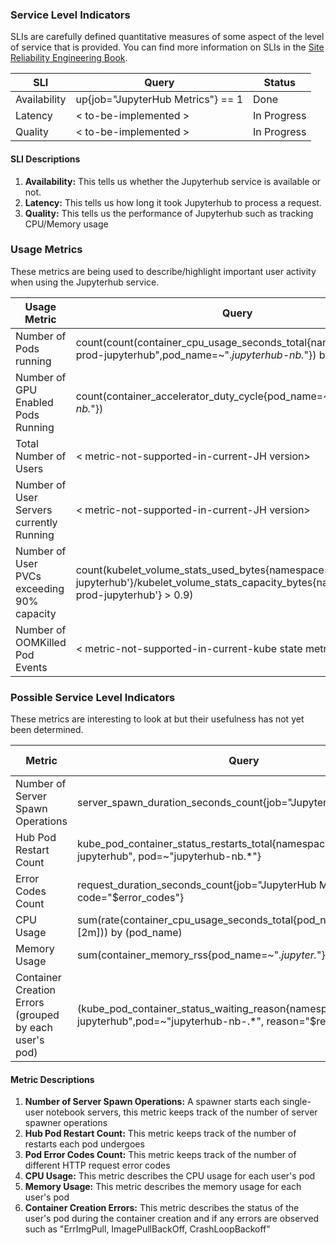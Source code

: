 ### Service Level Indicators

SLIs are carefully defined quantitative measures of some aspect of the level of service that is provided. You can find more information on SLIs in the [Site Reliability Engineering Book](https://landing.google.com/sre/sre-book/chapters/service-level-objectives).

| SLI                                    | Query                                                                                                     | Status                        |
|----------------------------------------|-----------------------------------------------------------------------------------------------------------|-------------------------------|
| Availability                           | up{job="JupyterHub Metrics"} == 1                                                                             | Done                          |
| Latency             | < to-be-implemented >    | In Progress |
| Quality                  |           < to-be-implemented >                                              | In Progress                          |

#### SLI Descriptions

1. **Availability:** This tells us whether the Jupyterhub service is available or not.
2. **Latency:** This tells us how long it took Jupyterhub to process a request.
3. **Quality:** This tells us the performance of Jupyterhub such as tracking CPU/Memory usage

### Usage Metrics

These metrics are being used to describe/highlight important user activity when using the Jupyterhub service.

| Usage Metric              | Query                                                                 | Status   |
|---------------------------|-----------------------------------------------------------------------|----------|
| Number of Pods running | count(count(container_cpu_usage_seconds_total{namespace="dh-prod-jupyterhub",pod_name=~".*jupyterhub-nb.*"}) by(pod_name)) | Done     |
| Number of GPU Enabled Pods Running    | count(container_accelerator_duty_cycle{pod_name=~".*jupyterhub-nb.*"})                        | Done     |
| Total Number of Users    | < metric-not-supported-in-current-JH version>        | On Hold      |
| Number of User Servers currently Running            | < metric-not-supported-in-current-JH version>   | On Hold |
| Number of User PVCs exceeding 90% capacity            | count(kubelet_volume_stats_used_bytes{namespace='dh-prod-jupyterhub'}/kubelet_volume_stats_capacity_bytes{namespace='dh-prod-jupyterhub'} > 0.9)   | Done |
| Number of OOMKilled Pod Events            | < metric-not-supported-in-current-kube state metric version >  | On Hold |

### Possible Service Level Indicators

These metrics are interesting to look at but their usefulness has not yet been determined.

| Metric                                 | Query                                                                                                                                                                                                                             | Possible Usage | Status                  |
|----------------------------------------|-----------------------------------------------------------------------------------------------------------------------------------------------------------------------------------------------------------------------------------|----------------|-------------------------|
| Number of Server Spawn Operations             | server_spawn_duration_seconds_count{job="JupyterHub Metrics"} | SRE SLI  | Done                    |
| Hub Pod Restart Count           | kube_pod_container_status_restarts_total{namespace="dh-prod-jupyterhub", pod=~"jupyterhub-nb.*"}                                                                            | SRE SLI        | Done                    |
| Error Codes Count    | request_duration_seconds_count{job="JupyterHub Metrics", code="$error_codes"}                                                                                                                                                                                                            | SRE SLI  | Done                |
| CPU Usage       | sum(rate(container_cpu_usage_seconds_total{pod_name=~".*jupyter.*"}[2m])) by (pod_name)                                                                                                                         | SRE SLI        | Done |
| Memory Usage | sum(container_memory_rss{pod_name=~".*jupyter.*"}) by (pod_name)                                                                                                                         | SRE SLI        | Done |
| Container Creation Errors (grouped by each user's pod) | (kube_pod_container_status_waiting_reason{namespace="dh-prod-jupyterhub",pod=~"jupyterhub-nb-.*", reason="$reason"} == 1)                                                                                                                         | SRE SLI        | Done |

#### Metric Descriptions
1. **Number of Server Spawn Operations:** A spawner starts each single-user notebook servers, this metric keeps track of the number of server spawner operations
2. **Hub Pod Restart Count:** This metric keeps track of the number of restarts each pod undergoes
3. **Pod Error Codes Count:** This metric keeps track of the number of different HTTP request error codes
4. **CPU Usage:** This metric describes the CPU usage for each user's pod
5. **Memory Usage:** This metric describes the memory usage for each user's pod
6. **Container Creation Errors:** This metric describes the status of the user's pod during the container creation and if any errors are observed such as "ErrImgPull, ImagePullBackOff, CrashLoopBackoff"
